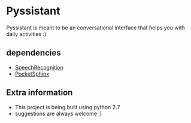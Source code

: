 # Pyssistant

Pyssistant is meant to be an conversational interface that helps you with daily activities :)

## dependencies

* [SpeechRecognition](https://pypi.python.org/pypi/SpeechRecognition/)
* [PocketSphinx](https://github.com/cmusphinx/pocketsphinx)

## Extra information

* This project is being built using python 2.7
* suggestions are always welcome :)
